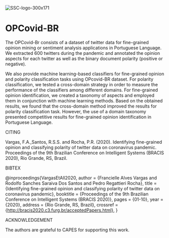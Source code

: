 ![SSC-logo-300x171](https://user-images.githubusercontent.com/19657817/63529693-77e6b100-c4db-11e9-9385-7d9b109427a2.png) 

# OPCovid-BR
The OPCovid-Br consists of a dataset of twitter data for fine-grained opinion mining or sentiment analysis applications in Portuguese Language. We extracted 600 twitters during the pandemic and annotated the opinion aspects for each twitter as well as the binary document polarity (positive or negative).


We also provide machine learning-based classifiers for fine-grained opinion and polarity classification tasks using OPcovid-BR dataset. For polarity classification, we tested a cross-domain strategy in order to measure the performance of the classifiers among different domains. For fine-grained opinion identification, we created a taxonomy of aspects and employed them in conjunction with machine learning methods. Based on the obtained results, we found that the cross-domain method improved the results for polarity classification task. However, the use of a domain taxonomy presented competitive results for fine-grained opinion identification in Portuguese Language.


CITING

Vargas, F.A.,Santos, R.S.S. and Rocha, P.R. (2020). Identifying fine-grained opinion and classifying polarity of twitter data on coronavirus pandemic. Proceedings of the 9th Brazilian Conference on Intelligent Systems (BRACIS 2020), Rio Grande, RS, Brazil.


BIBTEX

@inproceedings{VargasEtAll2020,
  author    = {Francielle Alves Vargas and
               Rodolfo Sanches Saraiva Dos Santos and
               Pedro Regattieri Rocha},
  title     = {Identifying fine-grained opinion and classifying polarity of twitter data on coronavirus pandemic},
  booktitle = {Proceedings of the 9th Brazilian Conference on Intelligent Systems (BRACIS 2020)},
  pages     = {01-10},
  year      = {2020},
  address   = {Rio Grande, RS, Brazil},
  crossref  = {http://bracis2020.c3.furg.br/acceptedPapers.html},
}


ACKNOWLEDGEMENT

The authors are grateful to CAPES for supporting this work.
